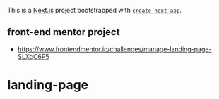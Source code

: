 This is a [Next.js](https://nextjs.org) project bootstrapped with [`create-next-app`](https://nextjs.org/docs/app/api-reference/cli/create-next-app).

## front-end mentor project
- https://www.frontendmentor.io/challenges/manage-landing-page-SLXqC6P5
# landing-page
